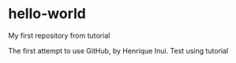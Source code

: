 # hello-world
My first repository from tutorial

The first attempt to use GitHub, by Henrique Inui.
Test using tutorial
